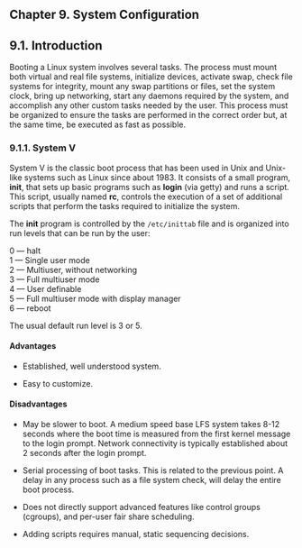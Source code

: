 ## Chapter 9. System Configuration

## 9.1. Introduction

Booting a Linux system involves several tasks. The process must mount both virtual and real file systems, initialize devices, activate swap, check file systems for integrity, mount any swap partitions or files, set the system clock, bring up networking, start any daemons required by the system, and accomplish any other custom tasks needed by the user. This process must be organized to ensure the tasks are performed in the correct order but, at the same time, be executed as fast as possible.

### 9.1.1. System V

System V is the classic boot process that has been used in Unix and Unix-like systems such as Linux since about 1983. It consists of a small program, **init**, that sets up basic programs such as **login** (via getty) and runs a script. This script, usually named **rc**, controls the execution of a set of additional scripts that perform the tasks required to initialize the system.

The **init** program is controlled by the `/etc/inittab` file and is organized into run levels that can be run by the user:

0 — halt  
1 — Single user mode  
2 — Multiuser, without networking  
3 — Full multiuser mode  
4 — User definable  
5 — Full multiuser mode with display manager  
6 — reboot

The usual default run level is 3 or 5.

#### Advantages

-   Established, well understood system.
    
-   Easy to customize.
    

#### Disadvantages

-   May be slower to boot. A medium speed base LFS system takes 8-12 seconds where the boot time is measured from the first kernel message to the login prompt. Network connectivity is typically established about 2 seconds after the login prompt.
    
-   Serial processing of boot tasks. This is related to the previous point. A delay in any process such as a file system check, will delay the entire boot process.
    
-   Does not directly support advanced features like control groups (cgroups), and per-user fair share scheduling.
    
-   Adding scripts requires manual, static sequencing decisions.
